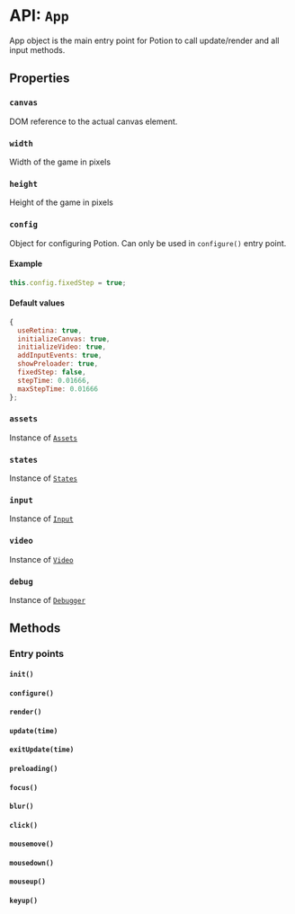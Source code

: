 # API: `App`

App object is the main entry point for Potion to call update/render and all input methods.

Properties
----------

### `canvas`

DOM reference to the actual canvas element.

### `width`

Width of the game in pixels

### `height`

Height of the game in pixels

### `config`

Object for configuring Potion. Can only be used in `configure()` entry point.

#### Example
```javascript
this.config.fixedStep = true;
```

#### Default values

```javascript
{
  useRetina: true,
  initializeCanvas: true,
  initializeVideo: true,
  addInputEvents: true,
  showPreloader: true,
  fixedStep: false,
  stepTime: 0.01666,
  maxStepTime: 0.01666
};
```

### `assets`

Instance of [`Assets`](/docs/api/assets.md)

### `states`

Instance of [`States`](/docs/api/states.md)

### `input`

Instance of [`Input`](/docs/api/input.md)

### `video`

Instance of [`Video`](/docs/api/video.md)

### `debug`

Instance of [`Debugger`](https://github.com/jansedivy/potion-debugger)

Methods
-------

### Entry points

#### `init()`

#### `configure()`

#### `render()`

#### `update(time)`

#### `exitUpdate(time)`

#### `preloading()`

#### `focus()`

#### `blur()`

#### `click()`

#### `mousemove()`

#### `mousedown()`

#### `mouseup()`

#### `keyup()`
